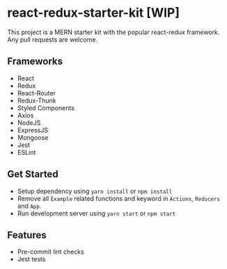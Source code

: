 # react-redux-starter-kit [WIP]
This project is a MERN starter kit with the popular react-redux framework. Any pull requests are welcome.

## Frameworks
- React
- Redux
- React-Router
- Redux-Thunk
- Styled Components
- Axios
- NodeJS
- ExpressJS
- Mongoose
- Jest
- ESLint

## Get Started
- Setup dependency using `yarn install` or `npm install`
- Remove all `Example` related functions and keyword in `Actions`, `Reducers` and `App`.
- Run development server using `yarn start` or `npm start`

## Features
- Pre-commit lint checks
- Jest tests
